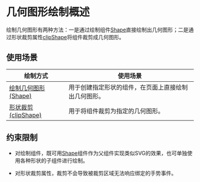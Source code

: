 # 几何图形绘制概述

绘制几何图形有两种方法：一是通过绘制组件[Shape](../reference/apis-arkui/arkui-ts/ts-drawing-components-shape.md)直接绘制出几何图形；二是通过形状裁剪属性[clipShape](../reference/apis-arkui/arkui-ts/ts-universal-attributes-sharp-clipping.md#clipshape12)将组件裁剪成几何图形。

## 使用场景

| 绘制方式|使用场景  |
| ----------| ----------------------------------- |
| [绘制几何图形 (Shape)](arkts-geometric-shape-drawing.md) | 用于创建指定形状的组件，在页面上直接绘制出几何图形。 |
| [形状裁剪 (clipShape)](arkts-clip-shape.md) | 用于将组件裁剪为指定的几何图形。 |

## 约束限制

* 对绘制组件，既可用[Shape](../reference/apis-arkui/arkui-ts/ts-drawing-components-shape.md)组件作为父组件实现类似SVG的效果，也可单独使用各种形状的子组件进行绘制。

* 对形状裁剪属性，裁剪不会导致被裁剪区域无法响应绑定的手势事件。